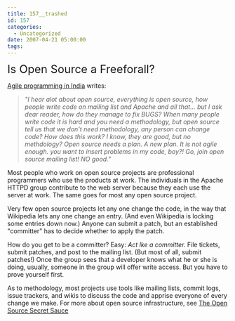 ```yaml
---
title: 157__trashed
id: 157
categories:
  - Uncategorized
date: 2007-04-21 05:00:00
tags:
---
```


<span style="font-size:180%;">Is Open Source a Freeforall?</span>

[Agile programming in India](http://jroller.com/page/agileindia?entry=open_source_quiz) writes:
> _"I hear alot about open source, everything is open source, how people write code on mailing list and Apache and all that... but I ask dear reader, how do they manage to fix BUGS? When many people write code it is hard and you need a methodology, but open source tell us that we don't need methodology, any person can change code? How does this work? I know, they are good, but no methdology? Open source needs a plan. A new plan. It is not agile enough. you want to insert problems in my code, boy?! Go, join open source mailing list! NO good."_

Most people who work on open source projects are professional programmers who use the products at work. The individuals in the Apache HTTPD group contribute to the web server because they each use the server at work. The same goes for most any open source project. 

Very few open source projects let any one change the code, in the way that Wikipedia lets any one change an entry. (And even Wikipedia is locking some entries down now.) Anyone can submit a patch, but an established "committer" has to decide whether to apply the patch. 

How do you get to be a committer? Easy: _Act lke a committer._ File tickets, submit patches, and post to the mailing list. (But most of all, submit patches!) Once the group sees that a developer knows what he or she is doing, usually, someone in the group will offer write access. But you have to prove yourself first. 

As to methodology, most projects use tools like mailing lists, commit logs, issue trackers, and wikis to discuss the code and apprise everyone of every change we make. For more about open source infrastructure, see [The Open Source Secret Sauce](http://jroller.com/page/TedHusted?entry=prim)